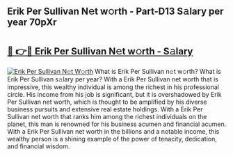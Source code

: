 ## Erik Per Sullivan N𝚎t w𝚘rth - Part-D13 S𝚊lary per year 70pXr

# <h2><a href="http://gc3jpu6.nevu.top/?p=Erik+Per+Sullivan">🔗 👉🔴 Erik Per Sullivan N𝚎t w𝚘rth - S𝚊lary</a></h2>

[![Erik Per Sullivan N𝚎t W𝚘rth](https://i.imgur.com/Oavwk0R.jpeg)](http://gc3jpu6.nevu.top/?p=Erik+Per+Sullivan)
What is Erik Per Sullivan n𝚎t w𝚘rth? What is Erik Per Sullivan s𝚊lary per year?
With a Erik Per Sullivan net worth that is impressive, this wealthy individual is among the richest in his professional circle. His income from his job is significant, but it is overshadowed by Erik Per Sullivan net worth, which is thought to be amplified by his diverse business pursuits and extensive real estate holdings. With a Erik Per Sullivan net worth that ranks him among the richest individuals on the planet, this man is renowned for his business acumen and financial acumen. With a Erik Per Sullivan net worth in the billions and a notable income, this wealthy person is a shining example of the power of tenacity, dedication, and financial wisdom.
